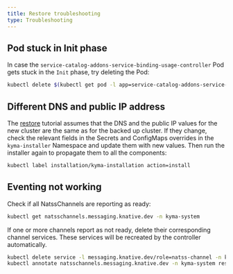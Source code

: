```yaml
---
title: Restore troubleshooting 
type: Troubleshooting
---
```


## Pod stuck in Init phase

In case the `service-catalog-addons-service-binding-usage-controller` Pod gets stuck in the `Init` phase, try deleting the Pod:

```bash
kubectl delete $(kubectl get pod -l app=service-catalog-addons-service-binding-usage-controller -n kyma-system -o name) -n kyma-system
```

## Different DNS and public IP address

The [restore](/components/backup/#tutorial-restore-a-kyma-cluster) tutorial assumes that the DNS and the public IP values for the new cluster are the same as for the backed up cluster. If they change, check the relevant fields in the Secrets and ConfigMaps overrides in the `kyma-installer` Namespace and update them with new values. Then run the installer again to propagate them to all the components:

```bash
kubectl label installation/kyma-installation action=install
```

## Eventing not working

Check if all NatssChannels are reporting as ready:

```bash
kubectl get natsschannels.messaging.knative.dev -n kyma-system
```

If one or more channels report as not ready, delete their corresponding channel services. These services will be recreated by the controller automatically.

```bash
kubectl delete service -l messaging.knative.dev/role=natss-channel -n kyma-system
kubectl annotate natsschannels.messaging.knative.dev -n kyma-system restore=done --all
```
